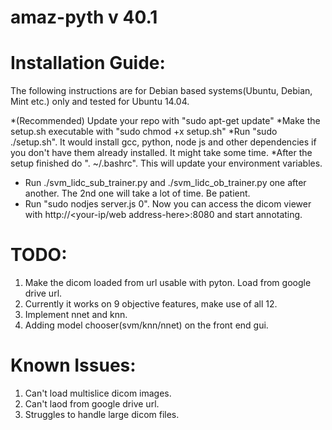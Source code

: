 amaz-pyth v 40.1
=================
Installation Guide:
===================

The following instructions are for Debian based systems(Ubuntu, Debian, Mint etc.) only and tested for Ubuntu 14.04.

*(Recommended) Update your repo with "sudo apt-get update"
*Make the setup.sh executable with "sudo chmod +x setup.sh"
*Run "sudo ./setup.sh". It would install gcc, python, node js and other dependencies if you don't have them already installed. It might take some time.
*After the setup finished do ". ~/.bashrc". This will update your environment variables.
* Run ./svm_lidc_sub_trainer.py and ./svm_lidc_ob_trainer.py one after another. The 2nd one will take a lot of time. Be patient.
* Run "sudo nodjes server.js 0". Now you can access the dicom viewer with http://<your-ip/web address-here>:8080 and start annotating.

TODO:
=====

1. Make the dicom loaded from url usable with pyton. Load from google drive url.
2. Currently it works on 9 objective features, make use of all 12.
3. Implement nnet and knn.
4. Adding model chooser(svm/knn/nnet) on the front end gui.

Known Issues:
=============

1. Can't load multislice dicom images.
2. Can't laod from google drive url.
3. Struggles to handle large dicom files.
